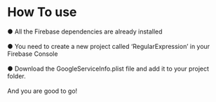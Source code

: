 # How To use
● All the Firebase dependencies are already installed <br></br> 
● You need to create a new project called ‘RegularExpressionʼ in your Firebase Console <br></br> 
● Download the GoogleServiceInfo.plist file and add it to your project folder. <br></br> 
And you are good to go!
